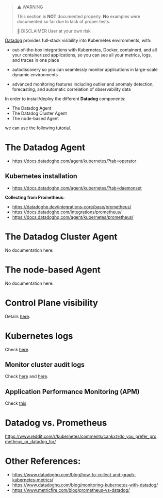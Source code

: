 > :warning: WARNING
>
> This section is **NOT** documented properly. **No** examples were documented so far due to lack of proper tests.
>
> :eyes: DISCLAIMER
> User at your own risk

[Datadog](https://www.datadoghq.com/) provides full-stack visibility into Kubernetes environments, with:

* out-of-the-box integrations with Kubernetes, Docker, containerd, and all your containerized applications, so you can see all your metrics, logs, and traces in one place

* autodiscovery so you can seamlessly monitor applications in large-scale dynamic environments

* advanced monitoring features including outlier and anomaly detection, forecasting, and automatic correlation of observability data

In order to install/deploy the different **Datadog** components:
* The Datadog Agent
* The Datadog Cluster Agent
* The node-based Agent

we can use the following [tutorial](https://www.datadoghq.com/blog/monitoring-kubernetes-with-datadog/).

# The Datadog Agent

* https://docs.datadoghq.com/agent/kubernetes/?tab=operator

## Kubernetes installation

* https://docs.datadoghq.com/agent/kubernetes/?tab=daemonset

**Collecting from Prometheus:**
* https://datadoghq.dev/integrations-core/base/prometheus/
* https://docs.datadoghq.com/integrations/prometheus/
* https://docs.datadoghq.com/agent/kubernetes/prometheus/

# The Datadog Cluster Agent

No documentation here.

# The node-based Agent

No documentation here.

# Control Plane visibility

Details [here](https://www.datadoghq.com/blog/monitoring-kubernetes-with-datadog/#get-visibility-into-your-control-plane).

# Kubernetes logs

Check [here](https://www.datadoghq.com/blog/monitoring-kubernetes-with-datadog/#collect-and-analyze-kubernetes-logs).

## Monitor cluster audit logs

Check [here](https://www.datadoghq.com/blog/monitoring-kubernetes-with-datadog/#view-your-clusters-audit-logs) and [here](https://www.datadoghq.com/blog/monitor-kubernetes-audit-logs/).

## Application Performance Monitoring (APM)

Check [this](https://www.datadoghq.com/blog/monitoring-kubernetes-with-datadog/#enable-apm-in-your-kubernetes-cluster).

# Datadog vs. Prometheus

https://www.reddit.com/r/kubernetes/comments/cankxz/do_you_prefer_prometheus_or_datadog_for/

# Other References:
* https://www.datadoghq.com/blog/how-to-collect-and-graph-kubernetes-metrics/
* https://www.datadoghq.com/blog/monitoring-kubernetes-with-datadog/
* https://www.metricfire.com/blog/prometheus-vs-datadog/